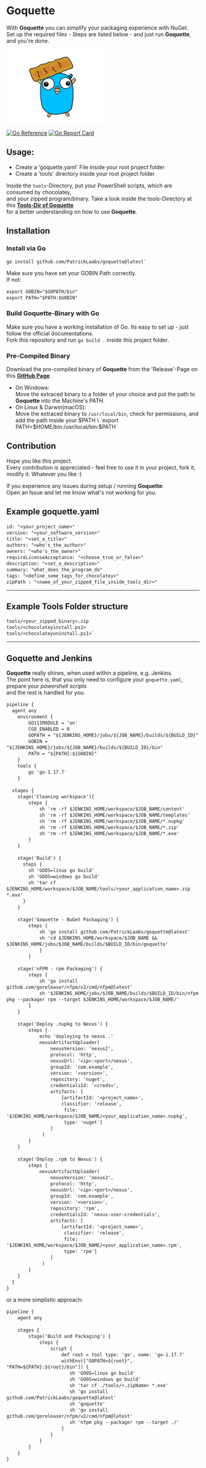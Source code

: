 # Goquette

With **Goquette** you can simplify your packaging experience with NuGet. \
Set up the required files - Steps are listed below - and just run **Goquette**, and you're done.

![Image alt text](images/goquette.png)

[![Go Reference](https://pkg.go.dev/badge/github.com/PatrickLaabs/goquette.svg)](https://pkg.go.dev/github.com/PatrickLaabs/goquette)
[![Go Report Card](https://goreportcard.com/badge/github.com/PatrickLaabs/goquette)](https://goreportcard.com/report/github.com/PatrickLaabs/goquette)

## Usage:

* Create a 'goquette.yaml' File inside your root project folder
* Create a 'tools' directory inside your root project folder

Inside the `tools`-Directory, put your PowerShell scripts, which are consumed by chocolatey, \
and your zipped program/binary.
Take a look inside the tools-Directory at this **[Tools-Dir of Goquette](https://github.com/PatrickLaabs/goquette/tree/main/tools)** \
for a better understanding on how to use **Goquette**.

## Installation

### Install via Go
```
go install github.com/PatrickLaabs/goquette@latest`
```
Make sure you have set your GOBIN Path correctly. \
If not:
```
export GOBIN="$GOPATH/bin"
export PATH="$PATH:$GOBIN"
```
### Build Goquette-Binary with Go
Make sure you have a working installation of Go. Its easy to set up - just follow the official documentations. \
Fork this repository and run `go build .` inside this project folder.

### Pre-Compiled Binary
Download the pre-compiled binary of **Goquette** from the 'Release'-Page on this **[GitHub Page](https://github.com/PatrickLaabs/goquette/releases)**.

* On Windows: \
  Move the extraced binary to a folder of your choice and put the path to **Goquette** into the Machine's PATH.
* On Linux & Darwin(macOS): \
  Move the extraced binary to `/usr/local/bin`, check for permissions,
  and add the path inside your $PATH \
  `export PATH=$HOME/bin:/usr/local/bin:$PATH`

## Contribution

Hope you like this project. \
Every contribution is appreciated - feel free to use it in your project, fork it, modify it. Whatever you like :)

If you experience any issues during setup / running **Goquette**: \
Open an Issue and let me know what's not working for you.

##  Example goquette.yaml

```
id: "<your_project_name>"
version: "<your_software_version>"
title: "<set_a_title>"
authors: "<who's_the_author>"
owners: "<who's_the_owner>"
requireLicenseAcceptance: "<choose_true_or_false>"
description: "<set_a_description>"
summary: "what_does_the_program_do"
tags: "<define_some_tags_for_chocolatey>"
zipPath : "<name_of_your_zipped_file_inside_tools_dir>"
```

---

## Example Tools Folder structure

```
tools/<your_zipped_binary>.zip
tools/<chocolateyinstall.ps1>
tools/<chocolateyuninstall.ps1>`
```

---

## Goquette and Jenkins

**Goquette** really shines, when used within a pipeline, e.g. Jenkins. \
The point here is, that you only need to configure your `goquette.yaml`, prepare your _powershell scripts_ \
and the rest is handled for you.

```
pipeline {
  agent any
    environment {
        GO111MODULE = 'on'
        CGO_ENABLED = 0
        GOPATH = "${JENKINS_HOME}/jobs/${JOB_NAME}/builds/${BUILD_ID}"
        GOBIN = "${JENKINS_HOME}/jobs/${JOB_NAME}/builds/${BUILD_ID}/bin"
        PATH = "${PATH}:${GOBIN}"
    }
    tools {
        go 'go-1.17.7'
    }

  stages {
    stage('Cleaning workspace'){
        steps {
            sh 'rm -rf $JENKINS_HOME/workspace/$JOB_NAME/content'
            sh 'rm -rf $JENKINS_HOME/workspace/$JOB_NAME/templates'
            sh 'rm -rf $JENKINS_HOME/workspace/$JOB_NAME/*.nupkg'
            sh 'rm -rf $JENKINS_HOME/workspace/$JOB_NAME/*.zip'
            sh 'rm -rf $JENKINS_HOME/workspace/$JOB_NAME/*.exe'
        }
    }

    stage('Build') {
      steps {
        sh 'GOOS=linux go build'
        sh 'GOOS=windows go build'
        sh 'tar cf $JENKINS_HOME/workspace/$JOB_NAME/tools/<your_application_name>.zip *.exe'
      }
    }

    stage('Goquette - NuGet Packaging') {
        steps {
            sh 'go install github.com/PatrickLaabs/goquette@latest'
            sh 'cd $JENKINS_HOME/workspace/$JOB_NAME && $JENKINS_HOME/jobs/$JOB_NAME/builds/$BUILD_ID/bin/goquette'
            }
        }

    stage('nFPM - rpm Packaging') {
        steps {
            sh 'go install github.com/goreleaser/nfpm/v2/cmd/nfpm@latest'
            sh '$JENKINS_HOME/jobs/$JOB_NAME/builds/$BUILD_ID/bin/nfpm pkg --packager rpm --target $JENKINS_HOME/workspace/$JOB_NAME/'
        }
    }

    stage('Deploy .nupkg to Nexus') {
        steps {
            echo 'deploying to nexus..'
            nexusArtifactUploader(
                nexusVersion: 'nexus2',
                protocol: 'http',
                nexusUrl: '<ip>:<port>/nexus',
                groupId: 'com.example',
                version: '<version>',
                repository: 'nuget',
                credentialsId: '<creds>',
                artifacts: [
                    [artifactId: '<project_name>',
                    classifier: 'release',
                     file: '$JENKINS_HOME/workspace/$JOB_NAME/<your_application_name>.nupkg',
                     type: 'nuget']
                ]
             )
        }
    }

    stage('Deploy .rpm to Nexus') {
        steps {
            nexusArtifactUploader(
                nexusVersion: 'nexus2',
                protocol: 'http',
                nexusUrl: '<ip>:<port>/nexus',
                groupId: 'com.example',
                version: '<version>',
                repository: 'rpm',
                credentialsId: 'nexus-user-credentials',
                artifacts: [
                    [artifactId: '<project_name>',
                     classifier: 'release',
                     file: '$JENKINS_HOME/workspace/$JOB_NAME/<your_application_name>.rpm',
                     type: 'rpm']
                ]
             )
        }
    }
  }
}
```

or a more simplistic approach:

```
pipeline {
    agent any
    
    stages {
        stage('Build and Packaging') {
            steps {
                script {
                    def root = tool type: 'go', name: 'go-1.17.7'
                    withEnv(["GOPATH=${root}", "PATH=${PATH}:${root}/bin"]) {
                       sh 'GOOS=linux go build'
                       sh 'GOOS=windows go build'
                       sh 'tar cf ./tools/<.zipName> *.exe'
                       sh 'go install github.com/PatrickLaabs/goquette@latest'
                       sh 'goquette'
                       sh 'go install github.com/goreleaser/nfpm/v2/cmd/nfpm@latest'
                       sh 'nfpm pkg --packager rpm --target ./'
                    }
                }
            }
        }
    }
}
```